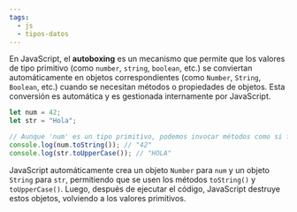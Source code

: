 ```yaml
---
tags:
  - js
  - tipos-datos
---
```

En JavaScript, el **autoboxing** es un mecanismo que permite que los valores de tipo primitivo (como `number`, `string`, `boolean`, etc.) se conviertan automáticamente en objetos correspondientes (como `Number`, `String`, `Boolean`, etc.) cuando se necesitan métodos o propiedades de objetos. Esta conversión es automática y es gestionada internamente por JavaScript.

```js
let num = 42;
let str = "Hola";

// Aunque 'num' es un tipo primitivo, podemos invocar métodos como si fuera un objeto.
console.log(num.toString()); // "42"
console.log(str.toUpperCase()); // "HOLA"
```

JavaScript automáticamente crea un objeto `Number` para `num` y un objeto `String` para `str`, permitiendo que se usen los métodos `toString()` y `toUpperCase()`. Luego, después de ejecutar el código, JavaScript destruye estos objetos, volviendo a los valores primitivos.